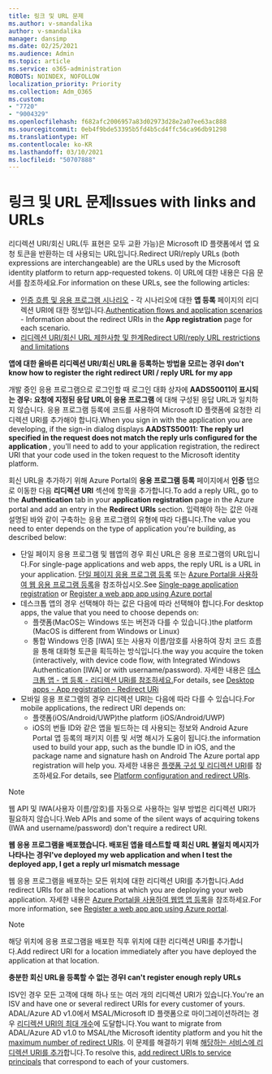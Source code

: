 ```yaml
---
title: 링크 및 URL 문제
ms.author: v-smandalika
author: v-smandalika
manager: dansimp
ms.date: 02/25/2021
ms.audience: Admin
ms.topic: article
ms.service: o365-administration
ROBOTS: NOINDEX, NOFOLLOW
localization_priority: Priority
ms.collection: Adm_O365
ms.custom:
- "7720"
- "9004329"
ms.openlocfilehash: f682afc2006957a83d02973d28e2a07ee63ac888
ms.sourcegitcommit: 0eb4f9bde53395b5fd4b5cd4ffc56ca96db91298
ms.translationtype: HT
ms.contentlocale: ko-KR
ms.lasthandoff: 03/10/2021
ms.locfileid: "50707888"
---
```

# <a name="issues-with-links-and-urls"></a><span data-ttu-id="2d5ed-102">링크 및 URL 문제</span><span class="sxs-lookup"><span data-stu-id="2d5ed-102">Issues with links and URLs</span></span>

<span data-ttu-id="2d5ed-103">리디렉션 URI/회신 URL(두 표현은 모두 교환 가능)은 Microsoft ID 플랫폼에서 앱 요청 토큰을 반환하는 데 사용되는 URL입니다.</span><span class="sxs-lookup"><span data-stu-id="2d5ed-103">Redirect URI/reply URLs (both expressions are interchangeable) are the URLs used by the Microsoft identity platform to return app-requested tokens.</span></span> <span data-ttu-id="2d5ed-104">이 URL에 대한 내용은 다음 문서를 참조하세요.</span><span class="sxs-lookup"><span data-stu-id="2d5ed-104">For information on these URLs, see the following articles:</span></span>

- <span data-ttu-id="2d5ed-105">[인증 흐름 및 응용 프로그램 시나리오](https://docs.microsoft.com/azure/active-directory/develop/authentication-flows-app-scenarios) - 각 시나리오에 대한 **앱 등록** 페이지의 리디렉션 URI에 대한 정보입니다.</span><span class="sxs-lookup"><span data-stu-id="2d5ed-105">[Authentication flows and application scenarios](https://docs.microsoft.com/azure/active-directory/develop/authentication-flows-app-scenarios) - Information about the redirect URIs in the **App registration** page for each scenario.</span></span>
- [<span data-ttu-id="2d5ed-106">리디렉션 URI/회신 URL 제한사항 및 한계</span><span class="sxs-lookup"><span data-stu-id="2d5ed-106">Redirect URI/reply URL restrictions and limitations</span></span>](https://docs.microsoft.com/azure/active-directory/develop/reply-url)

<span data-ttu-id="2d5ed-107">**앱에 대한 올바른 리디렉션 URI/회신 URL을 등록하는 방법을 모르는 경우**</span><span class="sxs-lookup"><span data-stu-id="2d5ed-107">**I don't know how to register the right redirect URI / reply URL for my app**</span></span>

<span data-ttu-id="2d5ed-108">개발 중인 응용 프로그램으로 로그인할 때 로그인 대화 상자에 **AADS50011이 표시되는 경우: 요청에 지정된 응답 URL이 응용 프로그램 <your app ID>** 에 대해 구성된 응답 URL과 일치하지 않습니다. 응용 프로그램 등록에 코드를 사용하여 Microsoft ID 플랫폼에 요청한 리디렉션 URI를 추가해야 합니다.</span><span class="sxs-lookup"><span data-stu-id="2d5ed-108">When you sign in with the application you are developing, if the sign-in dialog displays **AADSTS50011: The reply url specified in the request does not match the reply urls configured for the application <your app ID>**, you'll need to add to your application registration, the redirect URI that your code used in the token request to the Microsoft identity platform.</span></span>

<span data-ttu-id="2d5ed-109">회신 URL을 추가하기 위해 Azure Portal의 **응용 프로그램 등록** 페이지에서 **인증** 탭으로 이동한 다음 **리디렉션 URI** 섹션에 항목을 추가합니다.</span><span class="sxs-lookup"><span data-stu-id="2d5ed-109">To add a reply URL, go to the **Authentication** tab in your **application registration** page in the Azure portal and add an entry in the **Redirect URIs** section.</span></span> <span data-ttu-id="2d5ed-110">입력해야 하는 값은 아래 설명된 바와 같이 구축하는 응용 프로그램의 유형에 따라 다릅니다.</span><span class="sxs-lookup"><span data-stu-id="2d5ed-110">The value you need to enter depends on the type of application you're building, as described below:</span></span>

- <span data-ttu-id="2d5ed-111">단일 페이지 응용 프로그램 및 웹앱의 경우 회신 URL은 응용 프로그램의 URL입니다.</span><span class="sxs-lookup"><span data-stu-id="2d5ed-111">For single-page applications and web apps, the reply URL is a URL in your application.</span></span> <span data-ttu-id="2d5ed-112">[단일 페이지 응용 프로그램 등록](https://docs.microsoft.com/azure/active-directory/develop/scenario-spa-app-registration#register-a-redirect-uri) 또는 [Azure Portal을 사용하여 웹 응용 프로그램 등록](https://docs.microsoft.com/azure/active-directory/develop/scenario-web-app-sign-user-app-registration?tabs=aspnetcore#register-an-app-using-azure-portal)을 참조하십시오.</span><span class="sxs-lookup"><span data-stu-id="2d5ed-112">See [Single-page application registration](https://docs.microsoft.com/azure/active-directory/develop/scenario-spa-app-registration#register-a-redirect-uri) or [Register a web app app using Azure portal](https://docs.microsoft.com/azure/active-directory/develop/scenario-web-app-sign-user-app-registration?tabs=aspnetcore#register-an-app-using-azure-portal)</span></span>
- <span data-ttu-id="2d5ed-113">데스크톱 앱의 경우 선택해야 하는 값은 다음에 따라 선택해야 합니다.</span><span class="sxs-lookup"><span data-stu-id="2d5ed-113">For desktop apps, the value that you need to choose depends on:</span></span>
    - <span data-ttu-id="2d5ed-114">플랫폼(MacOS는 Windows 또는 버전과 다를 수 있습니다.)</span><span class="sxs-lookup"><span data-stu-id="2d5ed-114">the platform (MacOS is different from Windows or Linux)</span></span>
    - <span data-ttu-id="2d5ed-115">통합 Windows 인증 [IWA] 또는 사용자 이름/암호를 사용하여 장치 코드 흐름을 통해 대화형 토큰을 획득하는 방식입니다.</span><span class="sxs-lookup"><span data-stu-id="2d5ed-115">the way you acquire the token (interactively, with device code flow, with Integrated Windows Authentication [IWA] or with username/password).</span></span>
    <span data-ttu-id="2d5ed-116">자세한 내용은 [데스크톱 앱 - 앱 등록 - 리디렉션 URi를 참조하세요.](https://docs.microsoft.com/azure/active-directory/develop/scenario-desktop-app-registration#redirect-uris)</span><span class="sxs-lookup"><span data-stu-id="2d5ed-116">For details, see [Desktop apps - App registration - Redirect URi](https://docs.microsoft.com/azure/active-directory/develop/scenario-desktop-app-registration#redirect-uris)</span></span>
- <span data-ttu-id="2d5ed-117">모바일 응용 프로그램의 경우 리디렉션 URI는 다음에 따라 다를 수 있습니다.</span><span class="sxs-lookup"><span data-stu-id="2d5ed-117">For mobile applications, the redirect URI depends on:</span></span>
    - <span data-ttu-id="2d5ed-118">플랫폼(iOS/Android/UWP)</span><span class="sxs-lookup"><span data-stu-id="2d5ed-118">the platform (iOS/Android/UWP)</span></span>
    - <span data-ttu-id="2d5ed-119">iOS의 번들 ID와 같은 앱을 빌드하는 데 사용되는 정보와 Android Azure Portal 앱 등록의 패키지 이름 및 서명 해시가 도움이 됩니다.</span><span class="sxs-lookup"><span data-stu-id="2d5ed-119">the information used to build your app, such as the bundle ID in iOS, and the package name and signature hash on Android The Azure portal app registration will help you.</span></span> <span data-ttu-id="2d5ed-120">자세한 내용은 [플랫폼 구성 및 리디렉션 URI](https://docs.microsoft.com/azure/active-directory/develop/scenario-mobile-app-registration#platform-configuration-and-redirect-uris)를 참조하세요.</span><span class="sxs-lookup"><span data-stu-id="2d5ed-120">For details, see [Platform configuration and redirect URIs](https://docs.microsoft.com/azure/active-directory/develop/scenario-mobile-app-registration#platform-configuration-and-redirect-uris).</span></span>

> [!NOTE]
> <span data-ttu-id="2d5ed-121">웹 API 및 IWA(사용자 이름/암호)를 자동으로 사용하는 일부 방법은 리디렉션 URI가 필요하지 않습니다.</span><span class="sxs-lookup"><span data-stu-id="2d5ed-121">Web APIs and some of the silent ways of acquiring tokens (IWA and username/password) don't require a redirect URI.</span></span>

<span data-ttu-id="2d5ed-122">**웹 응용 프로그램을 배포했습니다. 배포된 앱을 테스트할 때 회신 URL 불일치 메시지가 나타나는 경우**</span><span class="sxs-lookup"><span data-stu-id="2d5ed-122">**I've deployed my web application and when I test the deployed app, I get a reply url mismatch message**</span></span>

<span data-ttu-id="2d5ed-123">웹 응용 프로그램을 배포하는 모든 위치에 대한 리디렉션 URI를 추가합니다.</span><span class="sxs-lookup"><span data-stu-id="2d5ed-123">Add redirect URIs for all the locations at which you are deploying your web application.</span></span> <span data-ttu-id="2d5ed-124">자세한 내용은 [Azure Portal을 사용하여 웹앱 앱 등록](https://docs.microsoft.com/azure/active-directory/develop/scenario-web-app-sign-user-app-registration)을 참조하세요.</span><span class="sxs-lookup"><span data-stu-id="2d5ed-124">For more information, see [Register a web app app using Azure portal](https://docs.microsoft.com/azure/active-directory/develop/scenario-web-app-sign-user-app-registration).</span></span>

> [!NOTE]
> <span data-ttu-id="2d5ed-125">해당 위치에 응용 프로그램을 배포한 직후 위치에 대한 리디렉션 URI를 추가합니다.</span><span class="sxs-lookup"><span data-stu-id="2d5ed-125">Add redirect URI for a location immediately after you have deployed the application at that location.</span></span>

<span data-ttu-id="2d5ed-126">**충분한 회신 URL을 등록할 수 없는 경우**</span><span class="sxs-lookup"><span data-stu-id="2d5ed-126">**I can't register enough reply URLs**</span></span>

<span data-ttu-id="2d5ed-127">ISV인 경우 모든 고객에 대해 하나 또는 여러 개의 리디렉션 URI가 있습니다.</span><span class="sxs-lookup"><span data-stu-id="2d5ed-127">You're an ISV and have one or several redirect URIs for every customer of yours.</span></span> <span data-ttu-id="2d5ed-128">ADAL/Azure AD v1.0에서 MSAL/Microsoft ID 플랫폼으로 마이그레이션하려는 경우 [리디렉션 URI의 최대 개수](https://docs.microsoft.com/azure/active-directory/develop/reply-url#maximum-number-of-redirect-uris)에 도달합니다.</span><span class="sxs-lookup"><span data-stu-id="2d5ed-128">You want to migrate from ADAL/Azure AD v1.0 to MSAL/the Microsoft identity platform and you hit the [maximum number of redirect URIs](https://docs.microsoft.com/azure/active-directory/develop/reply-url#maximum-number-of-redirect-uris).</span></span> <span data-ttu-id="2d5ed-129">이 문제를 해결하기 위해 [해당하는 서비스에 리디렉션 URI를 추가](https://docs.microsoft.com/azure/active-directory/develop/reply-url#add-redirect-uris-to-service-principals)합니다.</span><span class="sxs-lookup"><span data-stu-id="2d5ed-129">To resolve this, [add redirect URIs to service principals](https://docs.microsoft.com/azure/active-directory/develop/reply-url#add-redirect-uris-to-service-principals) that correspond to each of your customers.</span></span>
